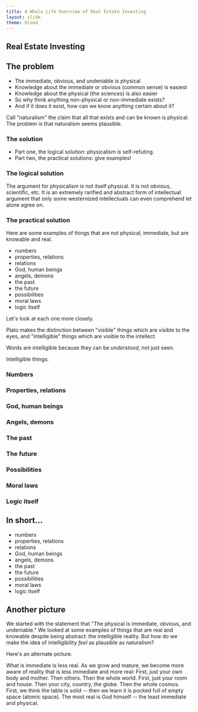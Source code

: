 ```yaml
---
title: A Whole Life Overview of Real Estate Investing
layout: slide
theme: blood
---
```


<section data-background=""><!--Day 1 begin-->
<section data-background="https://ichef.bbci.co.uk/wwfeatures/live/624_351/images/live/p0/3f/y6/p03fy66y.jpg" data-markdown><!--Intro slide begin-->

## Real Estate Investing



</section> <!--Intro slide end-->
<section data-markdown> 

## The problem 

- The immediate, obvious, and undeniable is physical
- Knowledge about the immediate or obvious (common sense) is easiest
- Knowledge about the physical (the sciences) is also easier
- So why think anything non-physical or non-immediate exists? 
- And if it does it exist, how can we know anything certain about it? 

Call "naturalism" the claim that all that exists and can be known is physical. The problem is that naturalism seems plausible. 


</section><section data-markdown> 

### The solution

- Part one, the logical solution: physicalism is self-refuting.
- Part two, the practical solutions: give examples!

</section><section data-markdown> 

### The logical solution

The argument for physicalism is not itself physical. It is not obvious, scientific, etc. It is an extremely rarified and abstract form of intellectual argument that only some westernized intellectuals can even comprehend let alone agree on.


</section><section data-markdown> 

### The practical solution

Here are some examples of things that are not physical, immediate, but are knowable and real. 

- numbers
- properties, relations
- relations
- God, human beings
- angels, demons
- the past
- the future
- possibilities
- moral laws
- logic itself

Let's look at each one more closely. 

</section><section data-markdown> 

Plato makes the distinction between "visible" things which are visible to the eyes, and "intelligible" things which are visible to the intellect. 

Words are intelligible because they can be *understood*, not just seen. 

</section><section data-markdown> 

Intelligible things: 

# Numbers

</section><section data-markdown> 

# Properties, relations

</section><section data-markdown> 

# God, human beings

</section><section data-markdown> 

# Angels, demons

</section><section data-markdown> 

# The past


</section><section data-markdown> 

# The future

</section><section data-markdown> 

# Possibilities

</section><section data-markdown> 

# Moral laws

</section><section data-markdown> 

# Logic itself

</section><section data-markdown> 


## In short... 

- numbers
- properties, relations
- relations
- God, human beings
- angels, demons
- the past
- the future
- possibilities
- moral laws
- logic itself

</section><section data-markdown> 

## Another picture

We started with the statement that "The physical is immediate, obvious, and undeniable." We looked at some examples of things that are real and knowable despite being abstract: the intelligible reality. But how do we make the idea of intelligibility *feel* as plausible as naturalism? 

Here's an alternate picture. 


</section><section data-markdown> 

What is immediate is less real. 
As we grow and mature, we become more aware of reality that is less immediate and more real: 
First, just your own body and mother. Then others. Then the whole world. 
First, just your room and house. Then your city, country, the globe. Then the whole cosmos. 
First, we think the table is solid -- then we learn it is pocked full of empty space (atomic space). 
The most real is God himself -- the least immediate and physical. 

</section><section data-markdown> 

</section>
</section><!--Day 1 end-->
